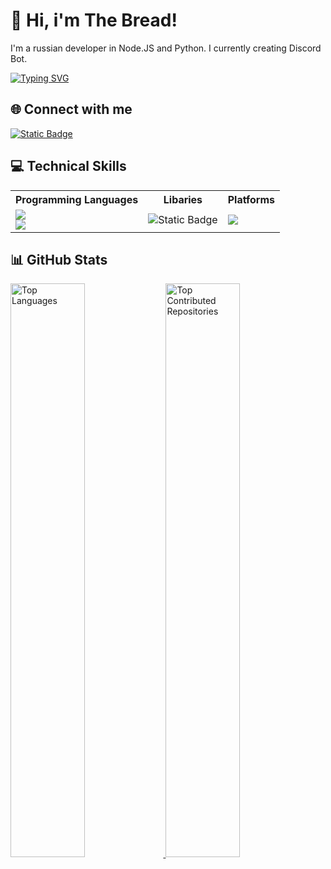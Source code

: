 # 💫 Hi, i'm The Bread!
I'm a russian developer in Node.JS and Python. I currently creating Discord Bot.

[![Typing SVG](https://readme-typing-svg.herokuapp.com?font=Fira+Code&duration=3000&pause=1000&width=435&lines=Developer+in+Python+and+Java)](https://github.com/1hebread)

## 🌐 Connect with me
[![Static Badge](https://img.shields.io/badge/Discord-black?logo=discord)](https://discord.com/users/586408737712111616)

## 💻 Technical Skills
<table>
  <tr>
    <th>Programming Languages</th>
    <th>Libaries</th>
    <th>Platforms</th>
  </tr>
  <tr>
    <td>
      <img src="https://img.shields.io/badge/-NodeJS-%2300599C?style=flat-square&logo=c%2B%2B&logoColor=white"/>
      <br>
      <img src="https://img.shields.io/badge/-Python-3670A0?style=flat-square&logo=python&logoColor=ffdd54"/>
    </td>
    <td>
      <img alt="Static Badge" src="https://img.shields.io/badge/Discord.JS-black?logo=javascript">
    </td>
    <td>
      <img src="https://img.shields.io/badge/-Linux-FCC624?style=flat-square&logo=Linux&logoColor=black"/>
    </td>
</table>

## 📊 GitHub Stats

<a href="https://github.com/1hebread">
  <img src="https://github-readme-stats.vercel.app/api/top-langs/?username=1hebread&theme=dark&hide_border=false&include_all_commits=true&count_private=true&layout=compact" alt="Top Languages" width="48.5%" />
</a>
<a href="https://github.com/1hebread">
  <img src="https://github-contributor-stats.vercel.app/api?username=1hebread&limit=5&theme=dark&combine_all_yearly_contributions=true" alt="Top Contributed Repositories" width="48.5%" />
</a>

</div>
